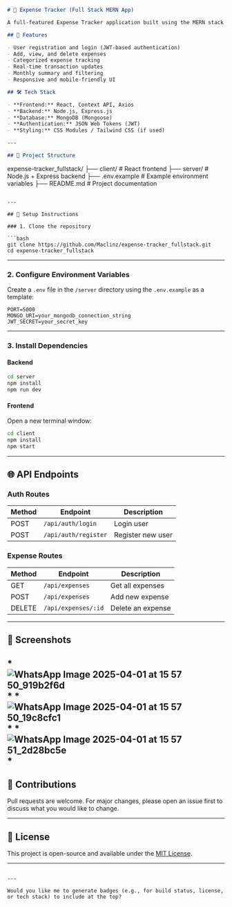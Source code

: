 
```markdown
# 💸 Expense Tracker (Full Stack MERN App)

A full-featured Expense Tracker application built using the MERN stack (MongoDB, Express.js, React, Node.js). This app allows users to manage and visualize their personal expenses efficiently with a clean and responsive UI.

## 🚀 Features

- User registration and login (JWT-based authentication)
- Add, view, and delete expenses
- Categorized expense tracking
- Real-time transaction updates
- Monthly summary and filtering
- Responsive and mobile-friendly UI

## 🛠️ Tech Stack

- **Frontend:** React, Context API, Axios
- **Backend:** Node.js, Express.js
- **Database:** MongoDB (Mongoose)
- **Authentication:** JSON Web Tokens (JWT)
- **Styling:** CSS Modules / Tailwind CSS (if used)

---

## 📁 Project Structure

```

expense-tracker\_fullstack/
├── client/             # React frontend
├── server/             # Node.js + Express backend
├── .env.example        # Example environment variables
├── README.md           # Project documentation

````

---

## 🔧 Setup Instructions

### 1. Clone the repository

```bash
git clone https://github.com/Maclinz/expense-tracker_fullstack.git
cd expense-tracker_fullstack
````

---

### 2. Configure Environment Variables

Create a `.env` file in the `/server` directory using the `.env.example` as a template:

```env
PORT=5000
MONGO_URI=your_mongodb_connection_string
JWT_SECRET=your_secret_key
```

---

### 3. Install Dependencies

#### Backend

```bash
cd server
npm install
npm run dev
```

#### Frontend

Open a new terminal window:

```bash
cd client
npm install
npm start
```

---

## 🌐 API Endpoints

### Auth Routes

| Method | Endpoint             | Description       |
| ------ | -------------------- | ----------------- |
| POST   | `/api/auth/login`    | Login user        |
| POST   | `/api/auth/register` | Register new user |

### Expense Routes

| Method | Endpoint            | Description       |
| ------ | ------------------- | ----------------- |
| GET    | `/api/expenses`     | Get all expenses  |
| POST   | `/api/expenses`     | Add new expense   |
| DELETE | `/api/expenses/:id` | Delete an expense |

---

## 📸 Screenshots

*![WhatsApp Image 2025-04-01 at 15 57 50_919b2f6d](https://github.com/user-attachments/assets/4c782334-11cf-4bed-891d-83485f882e18)
*
*![WhatsApp Image 2025-04-01 at 15 57 50_19c8cfc1](https://github.com/user-attachments/assets/1a9c612e-e2b7-4551-877f-2e5c956ccfce)
*
*![WhatsApp Image 2025-04-01 at 15 57 51_2d28bc5e](https://github.com/user-attachments/assets/1e7146ee-58a7-4481-8cd4-fdef3f426065)
*
---

## 🙌 Contributions

Pull requests are welcome. For major changes, please open an issue first to discuss what you would like to change.

---

## 📄 License

This project is open-source and available under the [MIT License](LICENSE).

---


```

---

Would you like me to generate badges (e.g., for build status, license, or tech stack) to include at the top?
```
